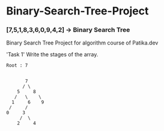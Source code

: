 # Binary-Search-Tree-Project

### [7,5,1,8,3,6,0,9,4,2] -> Binary Search Tree
Binary Search Tree Project for algorithm course of Patika.dev


'Task 1' Write the stages of the array.

    Root : 7


           7
          / \
        5     8 
       /   \    \
      1     6    9
     /     /
    0     3
         /  \
        2     4 
        
